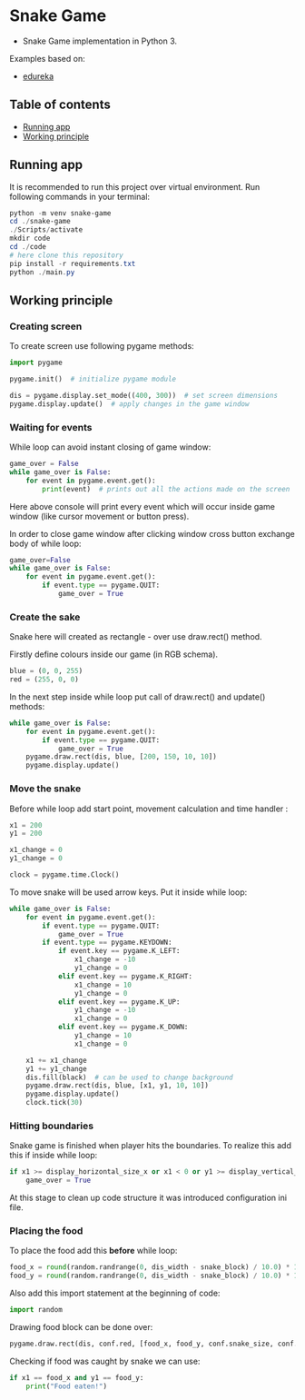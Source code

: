 #  Snake Game

- Snake Game implementation in Python 3.

Examples based on:
- [edureka](https://www.edureka.co/blog/snake-game-with-pygame/)

## Table of contents
* [Running app](#running-app)
* [Working principle](#working-principle)

## Running app

It is recommended to run this project over virtual environment. Run following commands in your terminal:
```powershell
python -m venv snake-game
cd ./snake-game
./Scripts/activate
mkdir code
cd ./code
# here clone this repository
pip install -r requirements.txt
python ./main.py
```

## Working principle

### Creating screen

To create screen use following pygame methods:
```python
import pygame

pygame.init()  # initialize pygame module

dis = pygame.display.set_mode((400, 300))  # set screen dimensions
pygame.display.update()  # apply changes in the game window
```

### Waiting for events

While loop can avoid instant closing of game window:
```python
game_over = False
while game_over is False:
    for event in pygame.event.get():
        print(event)  # prints out all the actions made on the screen
```
Here above console will print every event which will occur inside game window (like cursor movement or button press).

In order to close game window after clicking window cross button exchange body of while loop:
```python
game_over=False
while game_over is False:
    for event in pygame.event.get():
        if event.type == pygame.QUIT:
            game_over = True
```

### Create the sake

Snake here will created as rectangle - over use draw.rect() method.

Firstly define colours inside our game (in RGB schema).
```python
blue = (0, 0, 255)
red = (255, 0, 0)
```
In the next step inside while loop put call of draw.rect() and update() methods:
```python
while game_over is False:
    for event in pygame.event.get():
        if event.type == pygame.QUIT:
            game_over = True
    pygame.draw.rect(dis, blue, [200, 150, 10, 10])
    pygame.display.update()
```

### Move the snake

Before while loop add start point, movement calculation and time handler :
```python
x1 = 200
y1 = 200

x1_change = 0
y1_change = 0

clock = pygame.time.Clock()
```

To move snake will be used arrow keys. Put it inside while loop:
```python
while game_over is False:
    for event in pygame.event.get():
        if event.type == pygame.QUIT:
            game_over = True
        if event.type == pygame.KEYDOWN:
            if event.key == pygame.K_LEFT:
                x1_change = -10
                y1_change = 0
            elif event.key == pygame.K_RIGHT:
                x1_change = 10
                y1_change = 0
            elif event.key == pygame.K_UP:
                y1_change = -10
                x1_change = 0
            elif event.key == pygame.K_DOWN:
                y1_change = 10
                x1_change = 0

    x1 += x1_change
    y1 += y1_change
    dis.fill(black)  # can be used to change background
    pygame.draw.rect(dis, blue, [x1, y1, 10, 10])
    pygame.display.update()
    clock.tick(30)
```

### Hitting boundaries

Snake game is finished when player hits the boundaries. To realize this add this if inside while loop:
```python
if x1 >= display_horizontal_size_x or x1 < 0 or y1 >= display_vertical_size_y or y1 < 0:
    game_over = True
```
At this stage to clean up code structure it was introduced configuration ini file.

### Placing the food

To place the food add this **before** while loop:
```python
food_x = round(random.randrange(0, dis_width - snake_block) / 10.0) * 10.0
food_y = round(random.randrange(0, dis_width - snake_block) / 10.0) * 10.0
```
Also add this import statement at the beginning of code:
```python
import random
```
Drawing food block can be done over:
```python
pygame.draw.rect(dis, conf.red, [food_x, food_y, conf.snake_size, conf.snake_size])
```
Checking if food was caught by snake we can use:
```python
if x1 == food_x and y1 == food_y:
    print("Food eaten!")
```




